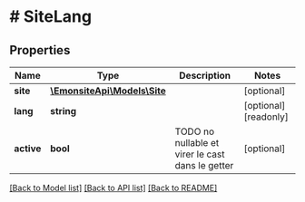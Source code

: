 # # SiteLang

## Properties

Name | Type | Description | Notes
------------ | ------------- | ------------- | -------------
**site** | [**\EmonsiteApi\Models\Site**](Site.md) |  | [optional]
**lang** | **string** |  | [optional] [readonly]
**active** | **bool** | TODO no nullable et virer le cast dans le getter | [optional]

[[Back to Model list]](../../README.md#models) [[Back to API list]](../../README.md#endpoints) [[Back to README]](../../README.md)
